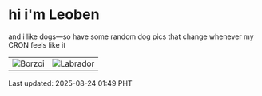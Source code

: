 # hi i'm Leoben

and i like dogs—so have some random dog pics that change whenever my CRON feels like it

|  |  |
|--------|----------|
| ![Borzoi](https://random-dog-vercel.vercel.app/api/random-borzoi?v=1755971386) | ![Labrador](https://random-dog-vercel.vercel.app/api/random-labrador?v=1755971386) |

Last updated: 2025-08-24 01:49 PHT
